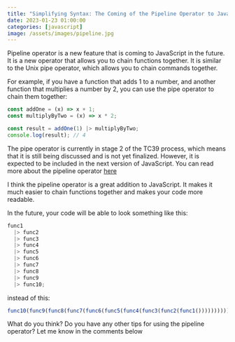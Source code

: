 ```yaml
---
title: "Simplifying Syntax: The Coming of the Pipeline Operator to JavaScript"
date: 2023-01-23 01:00:00
categories: [javascript]
image: /assets/images/pipeline.jpg
---
```


Pipeline operator is a new feature that is coming to JavaScript in the future. It is a new operator that allows you to chain functions together. It is similar to the Unix pipe operator, which allows you to chain commands together.

For example, if you have a function that adds 1 to a number, and another function that multiplies a number by 2, you can use the pipe operator to chain them together:

```js
const addOne = (x) => x + 1;
const multiplyByTwo = (x) => x * 2;

const result = addOne(1) |> multiplyByTwo;
console.log(result); // 4
```

The pipe operator is currently in stage 2 of the TC39 process, which means that it is still being discussed and is not yet finalized. However, it is expected to be included in the next version of JavaScript. You can read more about the pipeline operator [here](https://github.com/tc39/proposal-pipeline-operator)

I think the pipeline operator is a great addition to JavaScript. It makes it much easier to chain functions together and makes your code more readable.

In the future, your code will be able to look something like this:

```js
func1
  |> func2
  |> func3
  |> func4
  |> func5
  |> func6
  |> func7
  |> func8
  |> func9
  |> func10;
```

instead of this:

```js
func10(func9(func8(func7(func6(func5(func4(func3(func2(func1())))))))));
```

What do you think? Do you have any other tips for using the pipeline operator? Let me know in the comments below
